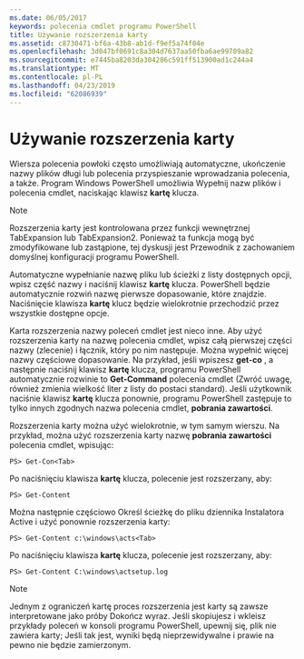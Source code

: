 ```yaml
---
ms.date: 06/05/2017
keywords: polecenia cmdlet programu PowerShell
title: Używanie rozszerzenia karty
ms.assetid: c8730471-bf6a-43b8-ab1d-f9ef5a74f04e
ms.openlocfilehash: 3d047bf0691c8a304d7637aa50fba6ae99709a82
ms.sourcegitcommit: e7445ba8203da304286c591ff513900ad1c244a4
ms.translationtype: MT
ms.contentlocale: pl-PL
ms.lasthandoff: 04/23/2019
ms.locfileid: "62086939"
---
```

# <a name="using-tab-expansion"></a>Używanie rozszerzenia karty

Wiersza polecenia powłoki często umożliwiają automatyczne, ukończenie nazwy plików długi lub polecenia przyspieszanie wprowadzania polecenia, a także. Program Windows PowerShell umożliwia Wypełnij nazw plików i polecenia cmdlet, naciskając klawisz **kartę** klucza.

> [!NOTE]
> Rozszerzenia karty jest kontrolowana przez funkcji wewnętrznej TabExpansion lub TabExpansion2. Ponieważ ta funkcja mogą być zmodyfikowane lub zastąpione, tej dyskusji jest Przewodnik z zachowaniem domyślnej konfiguracji programu PowerShell.

Automatyczne wypełnianie nazwę pliku lub ścieżki z listy dostępnych opcji, wpisz część nazwy i naciśnij klawisz **kartę** klucza. PowerShell będzie automatycznie rozwiń nazwę pierwsze dopasowanie, które znajdzie. Naciśnięcie klawisza **kartę** klucz będzie wielokrotnie przechodzić przez wszystkie dostępne opcje.

Karta rozszerzenia nazwy poleceń cmdlet jest nieco inne. Aby użyć rozszerzenia karty na nazwę polecenia cmdlet, wpisz całą pierwszej części nazwy (zlecenie) i łącznik, który po nim następuje. Można wypełnić więcej nazwy częściowe dopasowanie. Na przykład, jeśli wpiszesz **get-co** , a następnie naciśnij klawisz **kartę** klucza, programu PowerShell automatycznie rozwinie to **Get-Command** polecenia cmdlet (Zwróć uwagę, również zmienia wielkość liter z listy do postaci standard). Jeśli użytkownik naciśnie klawisz **kartę** klucza ponownie, programu PowerShell zastępuje to tylko innych zgodnych nazwa polecenia cmdlet, **pobrania zawartości**.

Rozszerzenia karty można użyć wielokrotnie, w tym samym wierszu. Na przykład, można użyć rozszerzenia karty nazwę **pobrania zawartości** polecenia cmdlet, wpisując:

```
PS> Get-Con<Tab>
```

Po naciśnięciu klawisza **kartę** klucza, polecenie jest rozszerzany, aby:

```
PS> Get-Content
```

Można następnie częściowo Określ ścieżkę do pliku dziennika Instalatora Active i użyć ponownie rozszerzenia karty:

```
PS> Get-Content c:\windows\acts<Tab>
```

Po naciśnięciu klawisza **kartę** klucza, polecenie jest rozszerzany, aby:

```
PS> Get-Content C:\windows\actsetup.log
```

> [!NOTE]
> Jednym z ograniczeń kartę proces rozszerzenia jest karty są zawsze interpretowane jako próby Dokończ wyraz. Jeśli skopiujesz i wkleisz przykłady poleceń w konsoli programu PowerShell, upewnij się, plik nie zawiera karty; Jeśli tak jest, wyniki będą nieprzewidywalne i prawie na pewno nie będzie zamierzonym.
